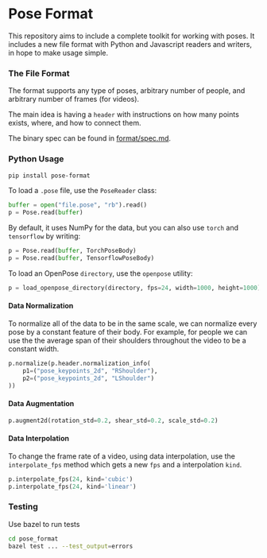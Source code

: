 # Pose Format

This repository aims to include a complete toolkit for working with poses. 
It includes a new file format with Python and Javascript readers and writers, in hope to make usage simple.

### The File Format
The format supports any type of poses, arbitrary number of people, and arbitrary number of frames (for videos).

The main idea is having a `header` with instructions on how many points exists, where, and how to connect them.

The binary spec can be found in [format/spec.md](format/spec.md).

### Python Usage
```bash
pip install pose-format
```

To load a `.pose` file, use the `PoseReader` class:
```python
buffer = open("file.pose", "rb").read()
p = Pose.read(buffer)
```
By default, it uses NumPy for the data, but you can also use `torch` and `tensorflow` by writing:
```python
p = Pose.read(buffer, TorchPoseBody)
p = Pose.read(buffer, TensorflowPoseBody)
```

To load an OpenPose `directory`, use the `openpose` utility:
```python
p = load_openpose_directory(directory, fps=24, width=1000, height=1000)
```

#### Data Normalization
To normalize all of the data to be in the same scale, we can normalize every pose by a constant feature of their body.
For example, for people we can use the the average span of their shoulders throughout the video to be a constant width.
```python
p.normalize(p.header.normalization_info(
    p1=("pose_keypoints_2d", "RShoulder"),
    p2=("pose_keypoints_2d", "LShoulder")
))
```

#### Data Augmentation
```python
p.augment2d(rotation_std=0.2, shear_std=0.2, scale_std=0.2)
```

#### Data Interpolation
To change the frame rate of a video, using data interpolation, use the `interpolate_fps` method which gets a new `fps` and a interpolation `kind`.
```python
p.interpolate_fps(24, kind='cubic')
p.interpolate_fps(24, kind='linear')
```

### Testing
Use bazel to run tests
```sh
cd pose_format
bazel test ... --test_output=errors
```